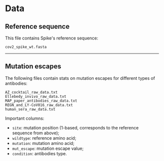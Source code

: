 # Data

## Reference sequence

This file contains Spike's reference sequence:

```
cov2_spike_wt.fasta
```

---

## Mutation escapes

The following files contain stats on mutation escapes for different types of antibodies:

```
AZ_cocktail_raw_data.txt
Ellebedy_invivo_raw_data.txt
MAP_paper_antibodies_raw_data.txt
REGN_and_LY-CoV016_raw_data.txt
human_sera_raw_data.txt
```

Important columns:

- `site`: mutation position (1-based, corresponds to the reference sequence from above);
- `wildtype`: reference amino acid;
- `mutation`: mutation amino acid;
- `mut_escape`: mutation escape value;
- `condition`: antibodies type.
